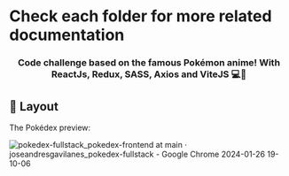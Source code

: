 <h1>Check each folder for more related documentation</h1>

<h3 align="center">
    Code challenge based on the famous Pokémon anime! With ReactJs, Redux, SASS, Axios and ViteJS 💻🚀
</h3>

<h2 id="layout" >🎨  Layout </h2>
The Pokédex preview:

![pokedex-fullstack_pokedex-frontend at main · joseandresgavilanes_pokedex-fullstack - Google Chrome 2024-01-26 19-10-06](https://github.com/joseandresgavilanes/pokedex-fullstack/assets/76002851/c4c45027-3dfa-4360-9fac-252da2f46af3)
